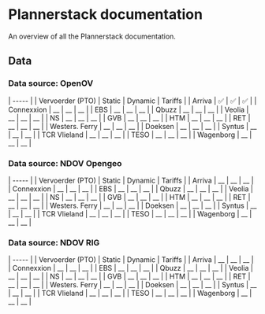 # Plannerstack documentation

An overview of all the Plannerstack documentation.

## Data

### Data source: OpenOV

| ----- |
|  Vervoerder (PTO) |  Static |  Dynamic |  Tariffs |
|  Arriva |  :white_check_mark: |  :white_check_mark:  |  :white_check_mark:  |
|  Connexxion |  __  |  __  |  __  |
|  EBS |  __  |  __  |  __  |
|  Qbuzz |  __  |  __  |  __  |
|  Veolia |  __  |  __  |  __  |
|  NS |  __  |  __  |  __  |
|  GVB |  __  |  __  |  __  |
|  HTM |  __  |  __  |  __  |
|  RET |  __  |  __  |  __  |
|  Westers. Ferry |  __  |  __  |  __  |
|  Doeksen |  __  |  __  |  __  |
|  Syntus |  __  |  __  |  __  |
|  TCR Vlieland |  __  |  __  |  __  |
|  TESO |  __  |  __  |  __  |
|  Wagenborg |  __  |  __  |  __  |

### Data source: NDOV Opengeo

| ----- |
|  Vervoerder (PTO) |  Static |  Dynamic |  Tariffs |
|  Arriva |  __  |  __  |  __  |
|  Connexxion |  __  |  __  |  __  |
|  EBS |  __  |  __  |  __  |
|  Qbuzz |  __  |  __  |  __  |
|  Veolia |  __  |  __  |  __  |
|  NS |  __  |  __  |  __  |
|  GVB |  __  |  __  |  __  |
|  HTM |  __  |  __  |  __  |
|  RET |  __  |  __  |  __  |
|  Westers. Ferry |  __  |  __  |  __  |
|  Doeksen |  __  |  __  |  __  |
|  Syntus |  __  |  __  |  __  |
|  TCR Vlieland |  __  |  __  |  __  |
|  TESO |  __  |  __  |  __  |
|  Wagenborg |  __  |  __  |  __  |

### Data source: NDOV RIG

| ----- |
|  Vervoerder (PTO) |  Static |  Dynamic |  Tariffs |
|  Arriva |  __  |  __  |  __  |
|  Connexxion |  __  |  __  |  __  |
|  EBS |  __  |  __  |  __  |
|  Qbuzz |  __  |  __  |  __  |
|  Veolia |  __  |  __  |  __  |
|  NS |  __  |  __  |  __  |
|  GVB |  __  |  __  |  __  |
|  HTM |  __  |  __  |  __  |
|  RET |  __  |  __  |  __  |
|  Westers. Ferry |  __  |  __  |  __  |
|  Doeksen |  __  |  __  |  __  |
|  Syntus |  __  |  __  |  __  |
|  TCR Vlieland |  __  |  __  |  __  |
|  TESO |  __  |  __  |  __  |
|  Wagenborg |  __  |  __  |  __  |
